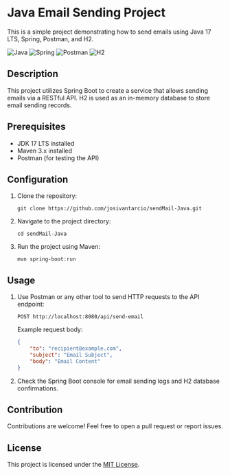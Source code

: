 # Java Email Sending Project

This is a simple project demonstrating how to send emails using Java 17 LTS, Spring, Postman, and H2.

![Java](https://img.shields.io/badge/Java-17_LTS-blue)
![Spring](https://img.shields.io/badge/Spring-5.0-green)
![Postman](https://img.shields.io/badge/Postman-Collection-orange)
![H2](https://img.shields.io/badge/H2-Database-yellow)

## Description

This project utilizes Spring Boot to create a service that allows sending emails via a RESTful API. H2 is used as an in-memory database to store email sending records.

## Prerequisites

- JDK 17 LTS installed
- Maven 3.x installed
- Postman (for testing the API)

## Configuration

1. Clone the repository:
   ```
   git clone https://github.com/josivantarcio/sendMail-Java.git
   ```

2. Navigate to the project directory:
   ```
   cd sendMail-Java
   ```

3. Run the project using Maven:
   ```
   mvn spring-boot:run
   ```

## Usage

1. Use Postman or any other tool to send HTTP requests to the API endpoint:
   ```
   POST http://localhost:8080/api/send-email
   ```

   Example request body:
   ```json
   {
       "to": "recipient@example.com",
       "subject": "Email Subject",
       "body": "Email Content"
   }
   ```

2. Check the Spring Boot console for email sending logs and H2 database confirmations.

## Contribution

Contributions are welcome! Feel free to open a pull request or report issues.

## License

This project is licensed under the [MIT License](https://opensource.org/licenses/MIT).

